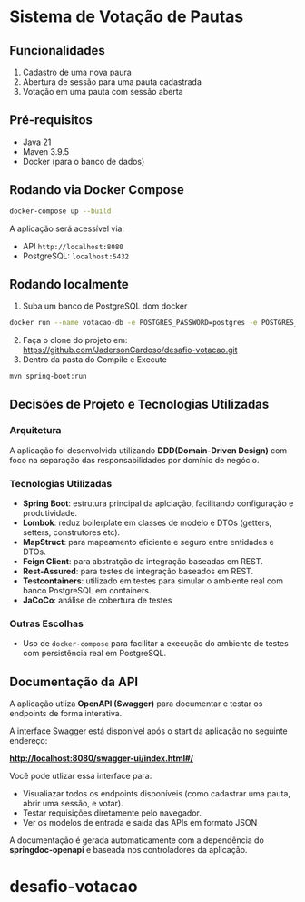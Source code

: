# Sistema de Votação de Pautas

## Funcionalidades
1. Cadastro de uma nova paura
2. Abertura de sessão para uma pauta cadastrada
3. Votação em uma pauta com sessão aberta

## Pré-requisitos
 - Java 21
 - Maven 3.9.5
 - Docker (para o banco de dados)

## Rodando via Docker Compose

```bash
docker-compose up --build
```

A aplicação será acessível via:
- API `http://localhost:8080`
- PostgreSQL: `localhost:5432`

## Rodando localmente
1. Suba um banco de PostgreSQL dom docker
```bash
docker run --name votacao-db -e POSTGRES_PASSWORD=postgres -e POSTGRES_DB=votacaodb -p 5432:5432 -d postgres
``` 
2. Faça o clone do projeto em: 
   https://github.com/JadersonCardoso/desafio-votacao.git 
3. Dentro da pasta do Compile e Execute
```bash
mvn spring-boot:run
``` 
## Decisões de Projeto e Tecnologias Utilizadas

### Arquitetura
A aplicação foi desenvolvida utilizando **DDD(Domain-Driven Design)** com foco na separação das responsabilidades por domínio de negócio.

### Tecnologias Utilizadas
- **Spring Boot**: estrutura principal da aplciação, facilitando configuração e produtividade.
- **Lombok**: reduz boilerplate em classes de modelo e DTOs (getters, setters, construtores etc).
- **MapStruct**: para mapeamento eficiente e seguro entre entidades e DTOs.
- **Feign Client**: para abstratção da integração baseadas em REST.
- **Rest-Assured**: para testes de integração baseados em REST.
- **Testcontainers**: utilizado em testes para simular o ambiente real com banco PostgreSQL em containers.
- **JaCoCo**: análise de cobertura de testes

### Outras Escolhas
- Uso de `docker-compose` para facilitar a execução do ambiente de testes com persistência real em PostgreSQL.

## Documentação da API
A aplicação utliza **OpenAPI (Swagger)** para documentar e testar os endpoints de forma interativa.

A interface Swagger está disponível após o start da aplicação no seguinte endereço:

**[http://localhost:8080/swagger-ui/index.html#/](http://localhost:8080/swagger-ui/index.html#/)**

Você pode utlizar essa interface para:
- Visualiazar todos os endpoints disponíveis (como cadastrar uma pauta, abrir uma sessão, e votar).
- Testar requisições diretamente pelo navegador.
- Ver os modelos de entrada e saída das APIs em formato JSON

A documentação é gerada automaticamente com a dependência do **springdoc-openapi** e baseada nos controladores da aplicação.

# desafio-votacao
